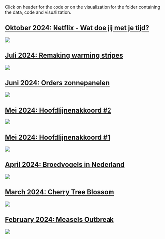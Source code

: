 
Click on header for the code or on the visualization for the folder
containing the data, code and visualization.

## [Oktober 2024: Netflix - Wat doe jij met je tijd?](https://github.com/Willem-Jelle/Visualizations/blob/main/2024-10_netflix/2023-10_netflix_code.R)

<a href='https://github.com/Willem-Jelle/Visualizations/tree/main/2024-10_netflix'>
<img src='2024-10_netflix/2024-10_netflix_infographic_png_export.png'/></a>

## [Juli 2024: Remaking warming stripes](https://github.com/Willem-Jelle/Visualizations/blob/main/2024-07_remaking_warming_stripes/2024-07_remaking_warming_stripes_code.R)

<a href='https://github.com/Willem-Jelle/Visualizations/blob/main/2024-07_remaking_warming_stripes'>
<img src='2024-07_remaking_warming_stripes/2024-07_remaking_warming_stripes_viz.png'/></a>

## [Juni 2024: Orders zonnepanelen](https://github.com/Willem-Jelle/Visualizations/blob/main/2024-06_orders_zonnepanelen/2024-06_orders_zonnepanelen_code.R)

<a href='https://github.com/Willem-Jelle/Visualizations/blob/main/2024-06_orders_zonnepanelen'>
<img src='2024-06_orders_zonnepanelen/2024-06_orders_zonnepanelen_viz.png'/></a>

## [Mei 2024: Hoofdlijnenakkoord #2](https://github.com/Willem-Jelle/Visualizations/blob/main/2024-05_sentiment_hoofdlijnenakkoord/2024-05_sentiment_hoofdlijnenakkoord_code.R)

<a href='https://github.com/Willem-Jelle/Visualizations/blob/main/2024-05_sentiment_hoofdlijnenakkoord'>
<img src='2024-05_sentiment_hoofdlijnenakkoord/2024-05_sentiment_hoofdlijnenakkoord_viz.png'/></a>

## [Mei 2024: Hoofdlijnenakkoord #1](https://github.com/Willem-Jelle/Visualizations/blob/main/2024-05_hoofdlijnenakkoord/2024-05_hoofdlijnenakkoord_code.R)

<a href='https://github.com/Willem-Jelle/Visualizations/blob/main/2024-05_hoofdlijnenakkoord'>
<img src='2024-05_hoofdlijnenakkoord/2024-05_hoofdlijnenakkoord_viz.png'/></a>

## [April 2024: Broedvogels in Nederland](https://github.com/Willem-Jelle/Visualizations/blob/main/2024-04_broedvogels/2024-04_broedvogels_code.R)

<a href='https://github.com/Willem-Jelle/Visualizations/blob/main/2024-04_broedvogels'>
<img src='2024-04_broedvogels/2024-04_broedvogels_viz_01.png'/></a>

## [March 2024: Cherry Tree Blossom](https://github.com/Willem-Jelle/Visualizations/blob/main/2024-03_cherry_tree_blossom/2024-03_cherry_tree_blossom_code.R)

<a href='https://github.com/Willem-Jelle/Visualizations/tree/main/2024-04_broedvogels'>
<img src='2024-03_cherry_tree_blossom/2024-03_cherry_tree_blossom_viz.png'/></a>

## [February 2024: Measels Outbreak](https://github.com/Willem-Jelle/Visualizations/blob/main/2024-02_measels_outbreak/2024-02_measels_outbreak_code.R)

<a href='https://github.com/Willem-Jelle/Visualizations/tree/main/2024-02_measels_outbreak'>
<img src='2024-02_measels_outbreak/2024-02_measels_outbreak_viz.png'/></a>

